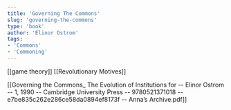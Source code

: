 ```yaml
---
title: 'Governing The Commons'
slug: 'governing-the-commons'
type: 'book'
author: 'Elinor Ostrom'
tags:
- 'Commons'
- 'Commoning'
---
```


[[game theory]]
[[Revolutionary Motives]]

[[Governing the Commons_ The Evolution of Institutions for -- Elinor Ostrom -- 1, 1990 -- Cambridge University Press -- 9780521371018 -- e7be835c262e286ce58da0894ef8173f -- Anna’s Archive.pdf]]